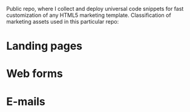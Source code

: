 Public repo, where I collect and deploy universal code snippets for fast customization of any HTML5 marketing template.
Classification of marketing assets used in this particular repo:
# Landing pages
# Web forms
# E-mails
